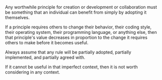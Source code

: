 Any worthwhile principle for creation or development or collaboration must be something that an individual can benefit from simply by adopting it themselves.

If a principle requires others to change their behavior, their coding style, their operating system, their programming language, or anything else, then that principle's value decreases in proportion to the change it requires others to make before it becomes useful.

Always assume that any rule will be partially adopted, partially implemented, and partially agreed with.

If it cannot be useful in that imperfect context, then it is not worth considering in any context.